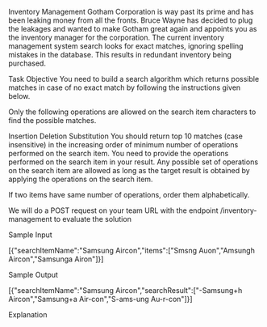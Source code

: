 Inventory Management
Gotham Corporation is way past its prime and has been leaking money from all the fronts. Bruce Wayne has decided to plug the leakages and wanted to make Gotham great again and appoints you as the inventory manager for the corporation. The current inventory management system search looks for exact matches, ignoring spelling mistakes in the database. This results in redundant inventory being purchased.

Task Objective
You need to build a search algorithm which returns possible matches in case of no exact match by following the instructions given below.

Only the following operations are allowed on the search item characters to find the possible matches.

Insertion
Deletion
Substitution
You should return top 10 matches (case insensitive) in the increasing order of minimum number of operations performed on the search item. You need to provide the operations performed on the search item in your result. Any possible set of operations on the search item are allowed as long as the target result is obtained by applying the operations on the search item.

If two items have same number of operations, order them alphabetically.

We will do a POST request on your team URL with the endpoint /inventory-management to evaluate the solution

Sample Input
    
[{"searchItemName":"Samsung Aircon","items":["Smsng Auon","Amsungh Aircon","Samsunga Airon"]}]

Sample Output
    
[{"searchItemName":"Samsung Aircon","searchResult":["-Samsung+h Aircon","Samsung+a Air-con","S-ams-ung Au-r-con"]}]

Explanation
